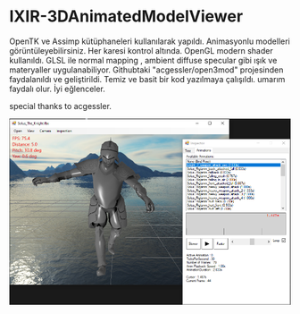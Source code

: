 # IXIR-3DAnimatedModelViewer
OpenTK ve Assimp kütüphaneleri kullanılarak yapıldı. Animasyonlu modelleri görüntüleyebilirsiniz. Her karesi kontrol altında. OpenGL modern shader kullanıldı. GLSL ile normal mapping , ambient diffuse specular gibi ışık ve materyaller uygulanabiliyor. Githubtaki "acgessler/open3mod" projesinden faydalanıldı ve geliştirildi. 
Temiz ve basit bir kod yazılmaya çalışıldı. umarım faydalı olur. İyi eğlenceler.

special thanks to acgessler.

![This is an image](https://github.com/procamer/XR/blob/master/XR/Resources/Ekran.PNG)
